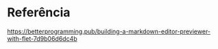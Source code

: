 # Referência

https://betterprogramming.pub/building-a-markdown-editor-previewer-with-flet-7d9b06d6dc4b